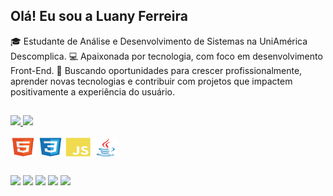 ## Olá! Eu sou a Luany Ferreira

🎓 Estudante de Análise e Desenvolvimento de Sistemas na UniAmérica Descomplica.
💻 Apaixonada por tecnologia, com foco em desenvolvimento Front-End.
🚀 Buscando oportunidades para crescer profissionalmente, aprender novas tecnologias e contribuir com projetos que impactem positivamente a experiência do usuário.

##
<div>
  <a href="https://github.com/itsluany">
    <img height="180em" src="https://github-readme-stats.vercel.app/api?username=itsluany&show_icons=true&theme=dracula&include_all_commits=true&count_private=true"/> 
    <img height="180em" src="https://github-readme-stats.vercel.app/api/top-langs/?username=itsluany&layout=compact&langs_count=16&theme=dracula"/> 
  </a>
</div>

<div style="display: inline_block"><br>
  <img align="center" alt="Luany-HTML" height="30" width="40" src="https://raw.githubusercontent.com/devicons/devicon/master/icons/html5/html5-original.svg">
  <img align="center" alt="Luany-CSS" height="30" width="40" src="https://raw.githubusercontent.com/devicons/devicon/master/icons/css3/css3-original.svg">
  <img align="center" alt="Luany-Js" height="30" width="40" src="https://raw.githubusercontent.com/devicons/devicon/master/icons/javascript/javascript-plain.svg">
  <img align="center" alt="Luany-Java" height="30" width="40" src="https://raw.githubusercontent.com/devicons/devicon/master/icons/java/java-original.svg">          
</div>

##

<div> 
  <a href="mailto:luanysferreira19@gmail.com" target="_blank"><img src="https://img.shields.io/badge/-Gmail-%23333?style=for-the-badge&logo=gmail&logoColor=white"></a>
  <a href="https://www.linkedin.com/in/itsluany" target="_blank"><img src="https://img.shields.io/badge/-LinkedIn-%230077B5?style=for-the-badge&logo=linkedin&logoColor=white"></a>
   <a href="https://discord.com/users/lululi" target="_blank"><img src="https://img.shields.io/badge/-Discord-%235865F2?style=for-the-badge&logo=discord&logoColor=white"></a>
  <a href="https://instagram.com/itsluany" target="_blank"><img src="https://img.shields.io/badge/-Instagram-%23E4405F?style=for-the-badge&logo=instagram&logoColor=white"></a>
  <a href="https://x.com/itsluaany" target="_blank"><img src="https://img.shields.io/badge/-X-%23121011?style=for-the-badge&logo=twitter&logoColor=white"></a>    

</div>

